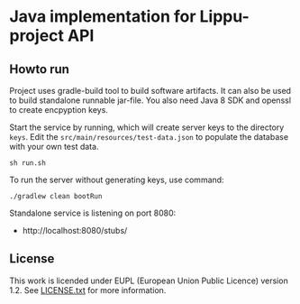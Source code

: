 # Java implementation for Lippu-project API


## Howto run
Project uses gradle-build tool to build software artifacts. It can also be
used to build standalone runnable jar-file. You also need Java 8 SDK
and openssl to create encpyption keys.

Start the service by running, which will create server keys
to the directory `keys`. Edit the `src/main/resources/test-data.json`
to populate the database with your own test data.
```
sh run.sh
```

To run the server without generating keys, use command:
```
./gradlew clean bootRun
```

Standalone service is listening on port 8080:

* http://localhost:8080/stubs/

## License
This work is licended under EUPL (European Union Public Licence) version 1.2. See [LICENSE.txt](LICENSE.txt)
for more information.
